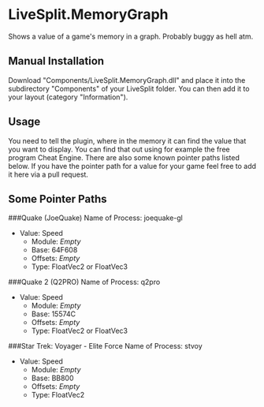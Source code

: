 LiveSplit.MemoryGraph
=====================
Shows a value of a game's memory in a graph. Probably buggy as hell atm.

Manual Installation
-------------------
Download "Components/LiveSplit.MemoryGraph.dll" and place it into the subdirectory "Components" of your LiveSplit folder. You can then add it to your layout (category "Information").

Usage
-----
You need to tell the plugin, where in the memory it can find the value that you want to display. You can find that out using for example the free program Cheat Engine. There are also some known pointer paths listed below. If you have the pointer path for a value for your game feel free to add it here via a pull request.

Some Pointer Paths
------------------
###Quake (JoeQuake)
Name of Process: joequake-gl
- Value: Speed
  - Module: *Empty*
  - Base: 64F608
  - Offsets: *Empty*
  - Type: FloatVec2 or FloatVec3

###Quake 2 (Q2PRO)
Name of Process: q2pro
- Value: Speed
  - Module: *Empty*
  - Base: 15574C
  - Offsets: *Empty*
  - Type: FloatVec2 or FloatVec3

###Star Trek: Voyager - Elite Force
Name of Process: stvoy
- Value: Speed
  - Module: *Empty*
  - Base: BB800
  - Offsets: *Empty*
  - Type: FloatVec2
